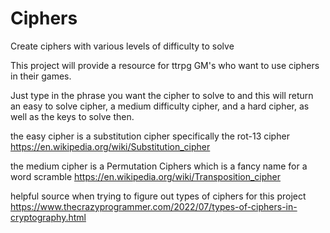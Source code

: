 # Ciphers
Create ciphers with various levels of difficulty to solve

This project will provide a resource for ttrpg GM's who want to use ciphers in their games. 

Just type in the phrase you want the cipher to solve to and this will return an easy to solve cipher, a medium difficulty cipher, and a hard cipher, as well as the keys to solve then.

the easy cipher is a substitution cipher specifically the rot-13 cipher https://en.wikipedia.org/wiki/Substitution_cipher

the medium cipher is a Permutation Ciphers which is a fancy name for a word scramble https://en.wikipedia.org/wiki/Transposition_cipher

helpful source when trying to figure out types of ciphers for this project https://www.thecrazyprogrammer.com/2022/07/types-of-ciphers-in-cryptography.html